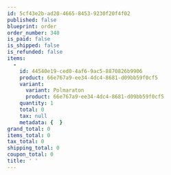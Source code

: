 ```yaml
---
id: 5cf43e2b-ad20-4665-8453-9230f20f4f02
published: false
blueprint: order
order_number: 340
is_paid: false
is_shipped: false
is_refunded: false
items:
  -
    id: 44540e19-ced0-4af6-9ac5-8870826b9906
    product: 66e767a9-ee34-4dc4-8681-d09bb59f0cf5
    variant:
      variant: Polmaraton
      product: 66e767a9-ee34-4dc4-8681-d09bb59f0cf5
    quantity: 1
    total: 0
    tax: null
    metadata: {  }
grand_total: 0
items_total: 0
tax_total: 0
shipping_total: 0
coupon_total: 0
title: ' '
---
```

